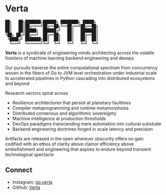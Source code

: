 # Verta

```
██╗   ██╗███████╗██████╗ ████████╗ █████╗ 
██║   ██║██╔════╝██╔══██╗╚══██╔══╝██╔══██╗
██║   ██║█████╗  ██████╔╝   ██║   ███████║
╚██╗ ██╔╝██╔══╝  ██╔══██╗   ██║   ██╔══██║
 ╚████╔╝ ███████╗██║  ██║   ██║   ██║  ██║
  ╚═══╝  ╚══════╝╚═╝  ╚═╝   ╚═╝   ╚═╝  ╚═╝
```

**Verta** is a syndicate of engineering minds architecting across the volatile frontiers of machine learning backend engineering and devops

Our pursuits traverse the entire computational spectrum from concurrency woven in the fibers of Go to JVM level orchestration under industrial scale to accelerated pipelines in Python cascading into distributed ecosystems and beyond

Research vectors spiral across

* Resilience architectures that persist at planetary faultlines
* Compiler metaprogramming and runtime metamorphosis
* Distributed consensus and algorithmic sovereignty
* Machine intelligence at production thresholds
* DevOps paradigms transcending mere automation into cultural substrate
* Backend engineering doctrines forged in scale latency and precision

Artifacts are released in the open wherever obscurity offers no gain codified with an ethos of clarity above clamor efficiency above embellishment and engineering that aspires to endure beyond transient technological spectacle

## Connect

* Instagram: [go.verta](https://instagram.com/go.verta)
* GitHub: [Verta](https://github.com/Verta)
